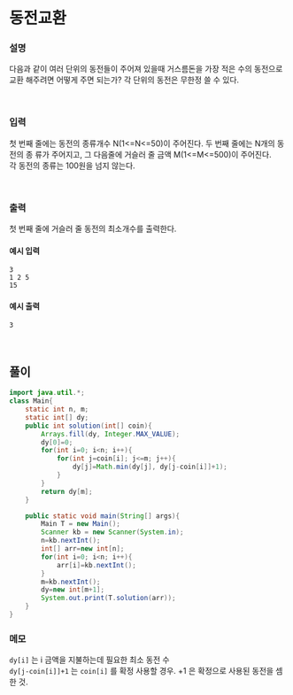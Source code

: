 # 동전교환
### 설명
다음과 같이 여러 단위의 동전들이 주어져 있을때 거스름돈을 가장 적은 수의 동전으로 교환
해주려면 어떻게 주면 되는가? 각 단위의 동전은 무한정 쓸 수 있다.


<br>

### 입력
첫 번째 줄에는 동전의 종류개수 N(1<=N<=50)이 주어진다. 두 번째 줄에는 N개의 동전의 종
류가 주어지고, 그 다음줄에 거슬러 줄 금액 M(1<=M<=500)이 주어진다. <br>
각 동전의 종류는 100원을 넘지 않는다.


<br>

### 출력
첫 번째 줄에 거슬러 줄 동전의 최소개수를 출력한다.



#### 예시 입력
```
3
1 2 5
15
```


#### 예시 출력
```
3
```

<br>


## 풀이
```java
import java.util.*;
class Main{
	static int n, m;
	static int[] dy;
	public int solution(int[] coin){
		Arrays.fill(dy, Integer.MAX_VALUE);
		dy[0]=0;
		for(int i=0; i<n; i++){
			for(int j=coin[i]; j<=m; j++){
				dy[j]=Math.min(dy[j], dy[j-coin[i]]+1);
			}
		}
		return dy[m];
	}

	public static void main(String[] args){
		Main T = new Main();
		Scanner kb = new Scanner(System.in);
		n=kb.nextInt();
		int[] arr=new int[n];
		for(int i=0; i<n; i++){
			arr[i]=kb.nextInt();
		}
		m=kb.nextInt();
		dy=new int[m+1];
		System.out.print(T.solution(arr));
	}
}
```
### 메모
`dy[i]` 는 i 금액을 지불하는데 필요한 최소 동전 수<br>
`dy[j-coin[i]]+1` 는 `coin[i]` 를 확정 사용할 경우. +1 은 확정으로 사용된 동전을 셈한 것.
<br>
